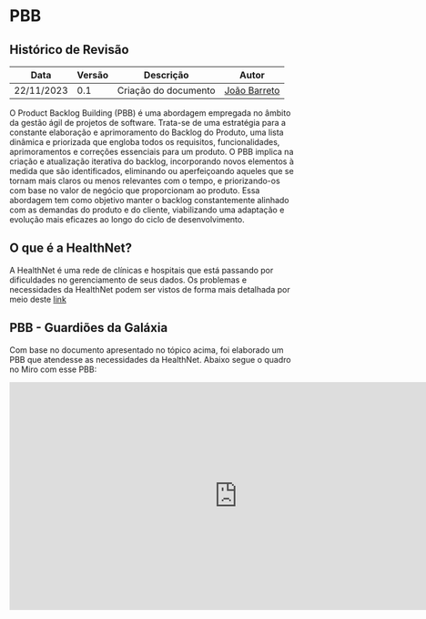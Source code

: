 # PBB

## Histórico de Revisão

| **Data**   | **Versão** | **Descrição**        | **Autor**                                        |
| ---------- | ---------- | -------------------- | ------------------------------------------------ |
| 22/11/2023 | 0.1        | Criação do documento | [João Barreto](https://github.com/JoaoBarreto03) |

O Product Backlog Building (PBB) é uma abordagem empregada no âmbito da gestão ágil de projetos de software. Trata-se de uma estratégia para a constante elaboração e aprimoramento do Backlog do Produto, uma lista dinâmica e priorizada que engloba todos os requisitos, funcionalidades, aprimoramentos e correções essenciais para um produto. O PBB implica na criação e atualização iterativa do backlog, incorporando novos elementos à medida que são identificados, eliminando ou aperfeiçoando aqueles que se tornam mais claros ou menos relevantes com o tempo, e priorizando-os com base no valor de negócio que proporcionam ao produto. Essa abordagem tem como objetivo manter o backlog constantemente alinhado com as demandas do produto e do cliente, viabilizando uma adaptação e evolução mais eficazes ao longo do ciclo de desenvolvimento.

## O que é a HealthNet?

A HealthNet é uma rede de clínicas e hospitais que está passando por dificuldades no gerenciamento de seus dados. Os problemas e necessidades da HealthNet podem ser vistos de forma mais detalhada por meio deste [link](https://aprender3.unb.br/pluginfile.php/2665941/mod_folder/content/0/Exerc%C3%ADcio%20de%20Constru%C3%A7%C3%A3o%20de%20Backlog%20de%20Produto%20usando%20PBB.pdf)

## PBB - Guardiões da Galáxia

Com base no documento apresentado no tópico acima, foi elaborado um PBB que atendesse as necessidades da HealthNet. Abaixo segue o quadro no Miro com esse PBB:

<iframe width="800" height="400" src="https://miro.com/app/board/uXjVNR4a-Y4=/?share_link_id=638785315337" frameborder="0" allowfullscreen></iframe>
